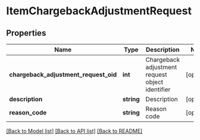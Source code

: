 # ItemChargebackAdjustmentRequest

## Properties
Name | Type | Description | Notes
------------ | ------------- | ------------- | -------------
**chargeback_adjustment_request_oid** | **int** | Chargeback adjustment request object identifier | [optional] 
**description** | **string** | Description | [optional] 
**reason_code** | **string** | Reason code | [optional] 

[[Back to Model list]](../README.md#documentation-for-models) [[Back to API list]](../README.md#documentation-for-api-endpoints) [[Back to README]](../README.md)



